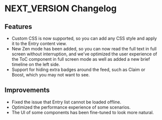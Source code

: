 # NEXT_VERSION Changelog

## Features

- Custom CSS is now supported, so you can add any CSS style and apply it to the Entry content view.
- New Zen mode has been added, so you can now read the full text in full screen without interruption, and we've optimized the user experience of the ToC component in full screen mode as well as added a new brief timeline on the left side.
- Support for hiding extra badges around the feed, such as Claim or Boost, which you may not want to see.

## Improvements

- Fixed the issue that Entry list cannot be loaded offline.
- Optimized the performance experience of some scenarios.
- The UI of some components has been fine-tuned to look more natural.
